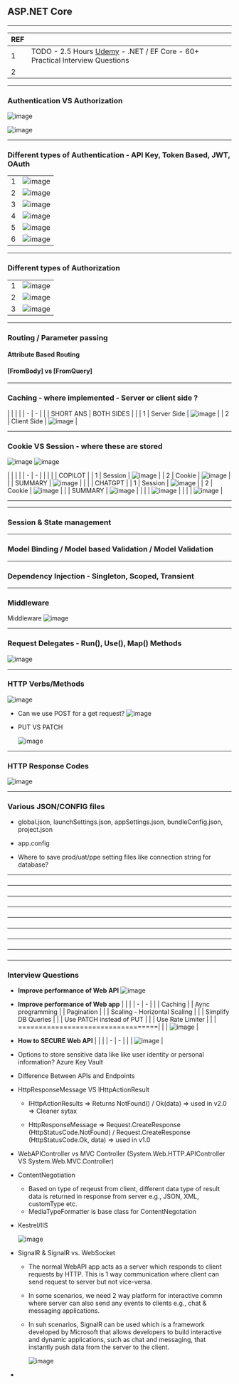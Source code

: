 ## ASP.NET Core

---------------------------------------------
| REF | |
| - | - |
| 1 | TODO -  2.5 Hours [Udemy](https://luxoft.udemy.com/course/net-ef-core-50-practical-interview-questions/) - .NET / EF Core - 60+ Practical Interview Questions |
| 2 | 

---------------------------------------------
### Authentication VS Authorization 

![image](https://github.com/user-attachments/assets/8a389bde-89c4-4ed9-b9af-b35784c5b2e4)

![image](https://github.com/user-attachments/assets/2944263b-39d9-4505-9089-983b15444d32)

---------------------------------------------
### Different types of Authentication - API Key, Token Based, JWT, OAuth
|   |   |
| - | - |
| 1 | ![image](https://github.com/user-attachments/assets/12ac055e-f64e-423f-9877-e7857cf0c2cc) |
| 2 | ![image](https://github.com/user-attachments/assets/810f1584-9e07-4331-a5b9-3342c0ad9e75) |
| 3 | ![image](https://github.com/user-attachments/assets/35c73ced-227d-4662-adfc-775a4f0456ad) | 
| 4 | ![image](https://github.com/user-attachments/assets/b550fb6c-7280-4210-9b78-0575fdb3ce1f) | 
| 5 | ![image](https://github.com/user-attachments/assets/37e9f253-6db3-4523-a1e7-0a92aab4d71b) | 
| 6 | ![image](https://github.com/user-attachments/assets/91419986-0d91-47ad-a695-6fa82aca7b8b) |

---------------------------------------------
### Different types of Authorization

|   |   |
| - | - |
| 1 | ![image](https://github.com/user-attachments/assets/da0f9b42-d29f-4469-9eff-ebb168666d40) |
| 2 | ![image](https://github.com/user-attachments/assets/aa51d728-9a05-4cb6-8f2e-f4c3ce600d67) |
| 3 | ![image](https://github.com/user-attachments/assets/12c2436e-526c-41e0-bc66-6b0f002a3825) |

---------------------------------------------
### Routing / Parameter passing   

#### Attribute Based Routing

#### [FromBody] vs [FromQuery] 

---------------------------------------------
### Caching - where implemented - Server or client side ?
|   |   | | 
| - | - | |
| SHORT ANS | BOTH SIDES |  | 
| 1 | Server Side | ![image](https://github.com/user-attachments/assets/f66030b2-d22c-4ebf-9de8-fb7519710507) |
| 2 | Client Side | ![image](https://github.com/user-attachments/assets/b64ef510-450f-40fe-912e-344fada90cc1) |

---------------------------------------------
### Cookie VS Session - where these are stored

  ![image](https://github.com/user-attachments/assets/0862b905-ce00-49b2-b5be-674b2b892a36)
  ![image](https://github.com/user-attachments/assets/b11e9702-b906-400a-bbc0-9bed2e043032)

|   |   | | 
| - | - | |
|  |  | COPILOT | 
| 1 | Session | ![image](https://github.com/user-attachments/assets/bf8c41d9-4421-4f4f-81d5-b3659a50b638) |
| 2 | Cookie  | ![image](https://github.com/user-attachments/assets/b1e05d71-e667-47e4-8368-45b9b8573e6d) |
| | SUMMARY | ![image](https://github.com/user-attachments/assets/9c81921d-b4d7-47a8-b70f-0a22a200023a) | 
|  |  | CHATGPT | 
| 1 | Session | ![image](https://github.com/user-attachments/assets/bf8c41d9-4421-4f4f-81d5-b3659a50b638) |
| 2 | Cookie  | ![image](https://github.com/user-attachments/assets/e15a972a-a63c-47ef-b332-37c379aa22cc) |
| | SUMMARY | ![image](https://github.com/user-attachments/assets/d60b1943-6a77-47d2-ae52-fb6f1f23b918)   | 
| |         | ![image](https://github.com/user-attachments/assets/19d9ddc0-a3bd-4c51-a09e-38c9865cb957)   |
| |         | ![image](https://github.com/user-attachments/assets/2e75a593-3c09-40db-9ebb-878a7bdd0fa7)  |



  ----------------------------

  


---------------------------------------------
### Session & State management 

---------------------------------------------
### Model Binding / Model based Validation / Model Validation

---------------------------------------------
### Dependency Injection - Singleton, Scoped, Transient

---------------------------------------------
### Middleware
  Middleware ![image](https://github.com/user-attachments/assets/c88e93cc-a6ce-4d88-819a-b68431d6224b)

---------------------------------------------
### Request Delegates - Run(), Use(), Map() Methods
![image](https://github.com/user-attachments/assets/70b64404-c910-4800-ba96-9a1a3e00cc12)

---------------------------------------------
### HTTP Verbs/Methods

![image](https://github.com/user-attachments/assets/746cd8e7-4c4e-424b-904f-e258d8d6788a)

* Can we use POST for a get request?
![image](https://github.com/user-attachments/assets/469d1fe6-43b4-4e89-ba37-b198b922fdee)

* PUT VS PATCH
  
  ![image](https://github.com/user-attachments/assets/dc77e714-61ea-4b1b-9de6-44b2c96c8d8e)

---------------------------------------------
### HTTP Response Codes 
![image](https://github.com/user-attachments/assets/a506d057-1ad4-4cb8-8e54-01a87d36b1a2)

---------------------------------------------
### Various JSON/CONFIG files 
*  global.json, launchSettings.json, appSettings.json, bundleConfig.json, project.json
*  app.config

*  Where to save prod/uat/ppe setting files like connection string for database?
    
---------------------------------------------
### 

---------------------------------------------
### 

---------------------------------------------
### 

---------------------------------------------
### 

---------------------------------------------
### 

---------------------------------------------
### 

---------------------------------------------
### 

---------------------------------------------
### 

---------------------------------------------
### Interview Questions

* **Improve performance of Web API**
  ![image](https://github.com/user-attachments/assets/700f44f3-f07e-4ede-9a99-e554e54c579e)
  
* **Improve performance of Web app**
  | | |
  | - | - |
  | | Caching
  | | Aync programming
  | | Pagination |
  | | Scaling - Horizontal Scaling |
  | | Simplify DB Queries |
  | | Use PATCH instead of PUT |
  | | Use Rate Limiter |
  | | ==================================|
  | |  ![image](https://github.com/user-attachments/assets/9ccc7a46-66ca-4008-af66-931f036664ce) |

  
* **How to SECURE Web API**
  | | |
  | - | - |
  | | ![image](https://github.com/user-attachments/assets/d1de8a1c-25c0-45e0-a9f0-f1cd98175bf6)  |
      
* Options to store sensitive data like like user identity or personal information?
  Azure Key Vault
  
* Difference Between APIs and Endpoints
  

* HttpResponseMessage VS IHttpActionResult
  -  IHttpActionResults
        => Returns NotFound() / Ok(data)
        => used in v2.0
        => Cleaner sytax
     
  -  HttpResponseMessage
        => Request.CreateResponse (HttpStatusCode.NotFound) / Request.CreateResponse (HttpStatusCode.Ok, data)
        => used in v1.0
     
* WebAPIController vs MVC Controller (System.Web.HTTP.APIController VS System.Web.MVC.Controller)

* ContentNegotiation
  -  Based on type of reqeust from client, different data type of result data is returned in response from server
     e.g., JSON, XML, customType etc.
  -  MediaTypeFormatter is base class for ContentNegotation
  
* Kestrel/IIS
  
  ![image](https://github.com/user-attachments/assets/44495f68-d20e-4f75-bafe-50dd02fc0b9d)

* SignalR & SignalR vs. WebSocket
  * The normal WebAPI app acts as a server which responds to client requests by HTTP. This is 1 way communication where client can send request to server but not vice-versa.
  * In some scenarios, we need 2 way platform for interactive commn where server can also send any events to clients e.g., chat & messaging applications.
  * In suh scenarios, SignalR can be used which is a framework developed by Microsoft that allows developers to build interactive and dynamic applications, such as chat and messaging, that instantly push data from the server to the client.

    ![image](https://github.com/user-attachments/assets/fccbb132-bb04-4be6-be02-69af1f93b6cf) 

* 


